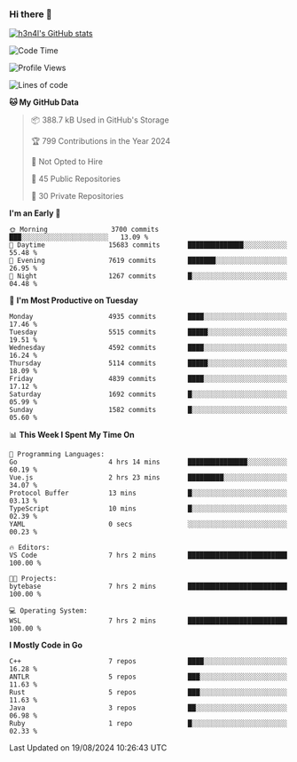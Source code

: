 ### Hi there 👋

[![h3n4l's GitHub stats](https://github-readme-stats.vercel.app/api?username=h3n4l&count_private=true&show_icons=true&theme=radical)](https://github.com/h3n4l/github-readme-stats)

<!--START_SECTION:waka-->
![Code Time](http://img.shields.io/badge/Code%20Time-1%2C904%20hrs%2039%20mins-blue)

![Profile Views](http://img.shields.io/badge/Profile%20Views-7-blue)

![Lines of code](https://img.shields.io/badge/From%20Hello%20World%20I%27ve%20Written-11.0%20million%20lines%20of%20code-blue)

**🐱 My GitHub Data** 

> 📦 388.7 kB Used in GitHub's Storage 
 > 
> 🏆 799 Contributions in the Year 2024
 > 
> 🚫 Not Opted to Hire
 > 
> 📜 45 Public Repositories 
 > 
> 🔑 30 Private Repositories 
 > 
**I'm an Early 🐤** 

```text
🌞 Morning                3700 commits        ███░░░░░░░░░░░░░░░░░░░░░░   13.09 % 
🌆 Daytime                15683 commits       ██████████████░░░░░░░░░░░   55.48 % 
🌃 Evening                7619 commits        ███████░░░░░░░░░░░░░░░░░░   26.95 % 
🌙 Night                  1267 commits        █░░░░░░░░░░░░░░░░░░░░░░░░   04.48 % 
```
📅 **I'm Most Productive on Tuesday** 

```text
Monday                   4935 commits        ████░░░░░░░░░░░░░░░░░░░░░   17.46 % 
Tuesday                  5515 commits        █████░░░░░░░░░░░░░░░░░░░░   19.51 % 
Wednesday                4592 commits        ████░░░░░░░░░░░░░░░░░░░░░   16.24 % 
Thursday                 5114 commits        █████░░░░░░░░░░░░░░░░░░░░   18.09 % 
Friday                   4839 commits        ████░░░░░░░░░░░░░░░░░░░░░   17.12 % 
Saturday                 1692 commits        █░░░░░░░░░░░░░░░░░░░░░░░░   05.99 % 
Sunday                   1582 commits        █░░░░░░░░░░░░░░░░░░░░░░░░   05.60 % 
```


📊 **This Week I Spent My Time On** 

```text
💬 Programming Languages: 
Go                       4 hrs 14 mins       ███████████████░░░░░░░░░░   60.19 % 
Vue.js                   2 hrs 23 mins       █████████░░░░░░░░░░░░░░░░   34.07 % 
Protocol Buffer          13 mins             █░░░░░░░░░░░░░░░░░░░░░░░░   03.13 % 
TypeScript               10 mins             █░░░░░░░░░░░░░░░░░░░░░░░░   02.39 % 
YAML                     0 secs              ░░░░░░░░░░░░░░░░░░░░░░░░░   00.23 % 

🔥 Editors: 
VS Code                  7 hrs 2 mins        █████████████████████████   100.00 % 

🐱‍💻 Projects: 
bytebase                 7 hrs 2 mins        █████████████████████████   100.00 % 

💻 Operating System: 
WSL                      7 hrs 2 mins        █████████████████████████   100.00 % 
```

**I Mostly Code in Go** 

```text
C++                      7 repos             ████░░░░░░░░░░░░░░░░░░░░░   16.28 % 
ANTLR                    5 repos             ███░░░░░░░░░░░░░░░░░░░░░░   11.63 % 
Rust                     5 repos             ███░░░░░░░░░░░░░░░░░░░░░░   11.63 % 
Java                     3 repos             ██░░░░░░░░░░░░░░░░░░░░░░░   06.98 % 
Ruby                     1 repo              █░░░░░░░░░░░░░░░░░░░░░░░░   02.33 % 
```




 Last Updated on 19/08/2024 10:26:43 UTC
<!--END_SECTION:waka-->

